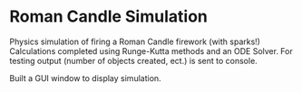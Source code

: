 Roman Candle Simulation
=============

Physics simulation of firing a Roman Candle firework (with sparks!)
Calculations completed using Runge-Kutta methods and an ODE Solver.
For testing output (number of objects created, ect.) is sent to console.

Built a GUI window to display simulation.